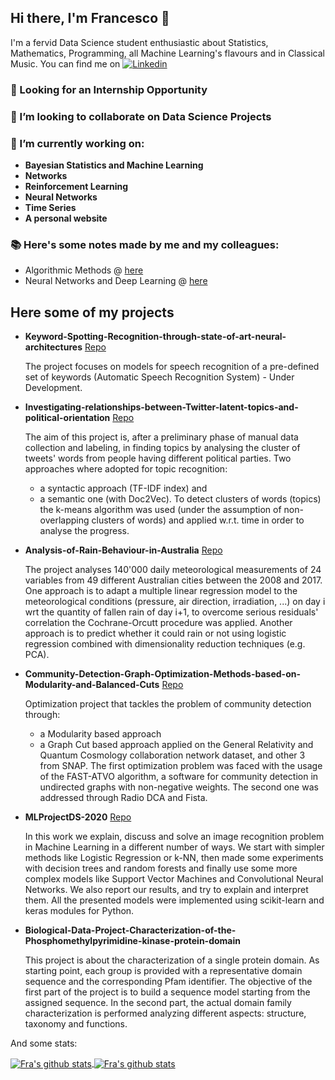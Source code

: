 ## Hi there, I'm Francesco 👋


I'm a fervid Data Science student enthusiastic about Statistics, Mathematics, Programming, all Machine Learning's flavours and in Classical Music. You can find me on [![Linkedin](https://img.shields.io/badge/-LinkedIn-blue?style=flat&logo=Linkedin&logoColor=white)](http://www.linkedin.com/in/francesco-ferretto-at-ds)

### 🌱 Looking for an Internship Opportunity  
### 👯 I’m looking to collaborate on Data Science Projects
### 🔭 I’m currently working on:

- **Bayesian Statistics and Machine Learning**
- **Networks**
- **Reinforcement Learning**
- **Neural Networks**
- **Time Series**
- **A personal website**

### :books: Here's some notes made by me and my colleagues: 

- Algorithmic Methods @ [here](https://github.com/francescoferretto/Algorithmic-Methods)
- Neural Networks and Deep Learning @ [here](https://www.overleaf.com/project/6103979d2cc6aa0f833b96b3)

## Here some of my projects 

- **Keyword-Spotting-Recognition-through-state-of-art-neural-architectures** [Repo](https://github.com/francescoferretto/Keyword-Spotting-Recognition-through-state-of-art-neural-architectures)

    The project focuses on models for speech recognition of a pre-defined set of keywords (Automatic Speech Recognition System) - Under Development.  

- **Investigating-relationships-between-Twitter-latent-topics-and-political-orientation** [Repo](https://github.com/francescoferretto/Investigating-relationships-between-Twitter-latent-topics-and-political-orientation)

    The aim of this project is, after a preliminary phase of manual data collection and labeling, in finding topics by analysing the cluster of tweets' words from people having different political parties. Two approaches where adopted for topic recognition:
    - a syntactic approach (TF-IDF index) and
    - a semantic one (with Doc2Vec).
    To detect clusters of words (topics) the k-means algorithm was used (under the assumption of non-overlapping clusters of words) and applied w.r.t. time in order to analyse the progress. 

- **Analysis-of-Rain-Behaviour-in-Australia** [Repo](https://github.com/francescoferretto/Analysis-of-Rain-Behaviour-in-Australia)

    The project analyses 140'000 daily meteorological measurements of 24 variables from 49 different Australian cities between the 2008 and 2017. One approach is to adapt a multiple linear regression model to the meteorological conditions (pressure, air direction, irradiation, ...) on day i wrt the quantity of fallen rain of day i+1, to overcome serious residuals' correlation the Cochrane-Orcutt procedure was applied. Another approach is to predict whether it could rain or not using logistic regression combined with dimensionality reduction techniques (e.g. PCA). 

- **Community-Detection-Graph-Optimization-Methods-based-on-Modularity-and-Balanced-Cuts** [Repo](https://github.com/francescoferretto/Community-Detection-Graph-Optimization-Methods-based-on-Modularity-and-Balanced-Cuts)

    Optimization project that tackles the problem of community detection through:
    - a Modularity based approach
    - a Graph Cut based approach
    applied on the General Relativity and Quantum Cosmology collaboration network dataset, and other 3 from SNAP.
    The first optimization problem was faced with the usage of the FAST-ATVO algorithm, a software for community detection in undirected graphs with non-negative weights. The second one was addressed through Radio DCA and Fista.

- **MLProjectDS-2020** [Repo](https://github.com/francescoferretto/MLProjectDS-2020)

    In this work we explain, discuss and solve an image
        recognition problem in Machine Learning in a different
        number of ways. We start with simpler methods like Logistic
        Regression or k-NN, then made some experiments with decision
        trees and random forests and finally use some more
        complex models like Support Vector Machines and Convolutional
        Neural Networks. We also report our results, and
        try to explain and interpret them. All the presented models
        were implemented using scikit-learn and keras
        modules for Python.

- **Biological-Data-Project-Characterization-of-the-Phosphomethylpyrimidine-kinase-protein-domain**

    This project is about the characterization of
    a single protein domain. As starting point,
    each group is provided with a representative
    domain sequence and the corresponding Pfam
    identifier. The objective of the first part of
    the project is to build a sequence model starting
    from the assigned sequence. In the second
    part, the actual domain family characterization is
    performed analyzing different aspects: structure,
    taxonomy and functions. 


And some stats: 

<a href="https://github.com/francescoferretto">
  <img align="center"src="https://github-readme-stats.vercel.app/api/top-langs/?username=francescoferretto&theme=github_dark&layout=compact&border_color=000000" alt="Fra's github stats" />
</a>

<a href="https://github.com/francescoferretto"> 
  <img align="center" src="https://github-readme-stats.vercel.app/api?username=francescoferretto&theme=github_dark&border_color=000000&hide=Contributed to" alt="Fra's github stats" />
</a>


